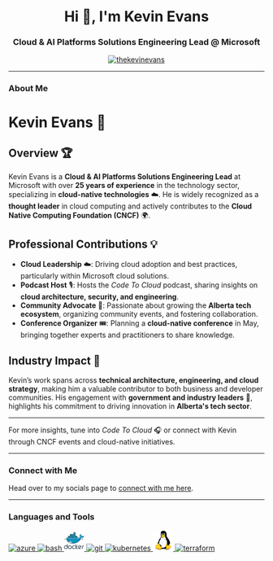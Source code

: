 <h1 align="center">Hi 👋, I'm Kevin Evans</h1>
<h3 align="center"> Cloud & AI Platforms Solutions Engineering Lead @ Microsoft</h3>

<p align="center">
  <a href="https://twitter.com/thekevinevans" target="_blank">
    <img src="https://img.shields.io/twitter/follow/thekevinevans?logo=x&style=for-the-badge" alt="thekevinevans" />
  </a>
</p>

---

### About Me

# Kevin Evans 🚀  

## Overview 🏆  
Kevin Evans is a **Cloud & AI Platforms Solutions Engineering Lead** at Microsoft with over **25 years of experience** in the technology sector, specializing in **cloud-native technologies** ☁️. He is widely recognized as a **thought leader** in cloud computing and actively contributes to the **Cloud Native Computing Foundation (CNCF)** 🌍.  

## Professional Contributions 💡  
- **Cloud Leadership** ☁️: Driving cloud adoption and best practices, particularly within Microsoft cloud solutions.  
- **Podcast Host** 🎙️: Hosts the *Code To Cloud* podcast, sharing insights on **cloud architecture, security, and engineering**.  
- **Community Advocate** 🤝: Passionate about growing the **Alberta tech ecosystem**, organizing community events, and fostering collaboration.  
- **Conference Organizer** 🎟️: Planning a **cloud-native conference** in May, bringing together experts and practitioners to share knowledge.  

## Industry Impact 🌟  
Kevin’s work spans across **technical architecture, engineering, and cloud strategy**, making him a valuable contributor to both business and developer communities. His engagement with **government and industry leaders** 🎯, highlights his commitment to driving innovation in **Alberta's tech sector**.  

---  
For more insights, tune into *Code To Cloud* 🎧 or connect with Kevin through CNCF events and cloud-native initiatives.  

---

### Connect with Me

Head over to my socials page to [connect with me here](https://kevin.codetocloud.io).

---

### Languages and Tools

<p align="left">
  <a href="https://azure.microsoft.com/en-in/" target="_blank" rel="noreferrer">
    <img src="https://www.vectorlogo.zone/logos/microsoft_azure/microsoft_azure-icon.svg" alt="azure" width="40" height="40"/>
  </a>
  <a href="https://www.gnu.org/software/bash/" target="_blank" rel="noreferrer">
    <img src="https://www.vectorlogo.zone/logos/gnu_bash/gnu_bash-icon.svg" alt="bash" width="40" height="40"/>
  </a>
  <a href="https://www.docker.com/" target="_blank" rel="noreferrer">
    <img src="https://raw.githubusercontent.com/devicons/devicon/master/icons/docker/docker-original-wordmark.svg" alt="docker" width="40" height="40"/>
  </a>
  <a href="https://git-scm.com/" target="_blank" rel="noreferrer">
    <img src="https://www.vectorlogo.zone/logos/git-scm/git-scm-icon.svg" alt="git" width="40" height="40"/>
  </a>
  <a href="https://kubernetes.io" target="_blank" rel="noreferrer">
    <img src="https://www.vectorlogo.zone/logos/kubernetes/kubernetes-icon.svg" alt="kubernetes" width="40" height="40"/>
  </a>
  <a href="https://www.linux.org/" target="_blank" rel="noreferrer">
    <img src="https://raw.githubusercontent.com/devicons/devicon/master/icons/linux/linux-original.svg" alt="linux" width="40" height="40"/>
  </a>
  <a href="https://www.terraform.io/" target="_blank" rel="noreferrer">
    <img src="https://www.vectorlogo.zone/logos/terraformio/terraformio-icon.svg" alt="terraform" width="40" height="40"/>
  </a>
  
</p>
